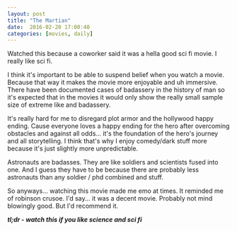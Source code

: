 ```yaml
---
layout: post
title: "The Martian"
date:  2016-02-20 17:00:40
categories: [movies, daily]
---
```

Watched this because a coworker said it was a hella good sci fi movie. I really like sci fi.

I think it's important to be able to suspend belief when you watch a movie. Because that way it makes the movie more enjoyable and uh immersive. There have been documented cases of badassery in the history of man so it's expected that in the movies it would only show the really small sample size of extreme like and badassery.

It's really hard for me to disregard plot armor and the hollywood happy ending. Cause everyone loves a happy ending for the hero after overcoming obstacles and against all odds... it's the foundation of the hero's journey and all storytelling. I think that's why I enjoy comedy/dark stuff more because it's just slightly more unpredictable.

Astronauts are badasses. They are like soldiers and scientists fused into one. And I guess they have to be because there are probably less astronauts than any soldier / phd combined and stuff. 

So anyways... watching this movie made me emo at times. It reminded me of robinson crusoe. I'd say... it was a decent movie. Probably not mind blowingly good. But I'd recommend it.

***tl;dr - watch this if you like science and sci fi***
